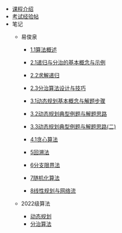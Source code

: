 - [课程介绍](docs/课内笔记/大三上/算法分析与设计-选修/README.md)
- [考试经验帖](docs/课内笔记/大三上/算法分析与设计-选修/考试经验帖.md)
- 笔记
  - 易俊泉
      - [1.1算法概述](docs/课内笔记/大三上/算法分析与设计-选修/笔记/易俊泉/1.1算法概述.md)

      - [2.1递归与分治的基本概念与示例](docs/课内笔记/大三上/算法分析与设计-选修/笔记/易俊泉/2.1递归与分治的基本概念与示例.md)

      - [2.2求解递归](docs/课内笔记/大三上/算法分析与设计-选修/笔记/易俊泉/2.2求解递归.md)

      - [2.3分治算法设计与技巧](docs/课内笔记/大三上/算法分析与设计-选修/笔记/易俊泉/2.3分治算法设计与技巧.md)

      - [3.1动态规划基本概念与解题步骤](docs/课内笔记/大三上/算法分析与设计-选修/笔记/易俊泉/3.1动态规划基本概念与解题步骤.md)

      - [3.2动态规划典型例题与解题思路](docs/课内笔记/大三上/算法分析与设计-选修/笔记/易俊泉/3.2动态规划典型例题与解题思路.md)

      - [3.3动态规划典型例题与解题思路(二)](docs/课内笔记/大三上/算法分析与设计-选修/笔记/易俊泉/3.3动态规划典型例题与解题思路(二).md)

      - [4.1贪心算法](docs/课内笔记/大三上/算法分析与设计-选修/笔记/易俊泉/4.1贪心算法.md)

      - [5回溯法](docs/课内笔记/大三上/算法分析与设计-选修/笔记/易俊泉/5回溯法.md)

      - [6分支限界法](docs/课内笔记/大三上/算法分析与设计-选修/笔记/易俊泉/6分支限界法.md)

      - [7随机化算法](docs/课内笔记/大三上/算法分析与设计-选修/笔记/易俊泉/7随机化算法.md)

      - [8线性规划与网络流](docs/课内笔记/大三上/算法分析与设计-选修/笔记/易俊泉/8线性规划与网络流.md)

  - 2022级算法
      - [动态规划](docs/课内笔记/大三上/算法分析与设计-选修/笔记/2022级算法/动态规划.md)
      - [分治算法](docs/课内笔记/大三上/算法分析与设计-选修/笔记/2022级算法/分治算法.md)
